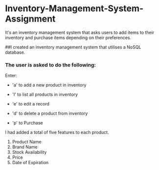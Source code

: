 # Inventory-Management-System-Assignment
It's an inventory management system that asks users to add items to their inventory and purchase items depending on their preferences.

##I created an inventory management system that utilises a NoSQL database.
### The user is asked to do the following:
Enter:
- 'a' to add a new product in inventory

- 'l' to list all products in inventory

- 'e' to edit a record

- 'd' to delete a product from inventory

- 'p' to Purchase

I had added a total of five features to each product.
1. Product Name
2. Brand Name 
3. Stock Availability
4. Price 
5. Date of Expiration
